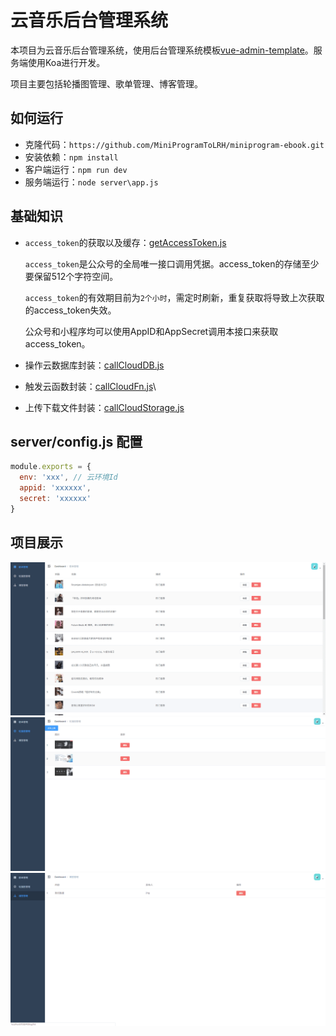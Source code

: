 # 云音乐后台管理系统

本项目为云音乐后台管理系统，使用后台管理系统模板[vue-admin-template](./README-zh.md)。服务端使用Koa进行开发。

项目主要包括轮播图管理、歌单管理、博客管理。

## 如何运行

+ 克隆代码：`https://github.com/MiniProgramToLRH/miniprogram-ebook.git`
+ 安装依赖：`npm install`
+ 客户端运行：`npm run dev`
+ 服务端运行：`node server\app.js`

## 基础知识

+ `access_token`的获取以及缓存：[getAccessToken.js](./server/utils/getAccessToken.js)
  
  `access_token`是公众号的全局唯一接口调用凭据。access_token的存储至少要保留512个字符空间。
  
  `access_token`的有效期目前为`2个小时`，需定时刷新，重复获取将导致上次获取的access_token失效。

  公众号和小程序均可以使用AppID和AppSecret调用本接口来获取access_token。
+ 操作云数据库封装：[callCloudDB.js](./server/utils/callCloudDB.js)
+ 触发云函数封装：[callCloudFn.js](./server/utils/callCloudFn.js)\
+ 上传下载文件封装：[callCloudStorage.js](./server/utils/callCloudStorage.js)

## server/config.js 配置

``` javascript
module.exports = {
  env: 'xxx', // 云环境Id
  appid: 'xxxxxx',
  secret: 'xxxxxx'
}
```

## 项目展示

![app01](./readme/images/app01.png)
![app02](./readme/images/app02.png)
![app03](./readme/images/app03.png)
